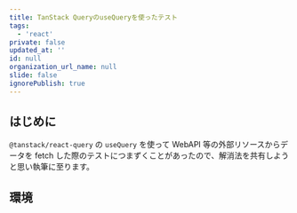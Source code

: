 ```yaml
---
title: TanStack QueryのuseQueryを使ったテスト
tags:
  - 'react'
private: false
updated_at: ''
id: null
organization_url_name: null
slide: false
ignorePublish: true
---
```


## はじめに
`@tanstack/react-query` の `useQuery` を使って WebAPI 等の外部リソースからデータを fetch した際のテストにつまずくことがあったので、解消法を共有しようと思い執筆に至ります。

## 環境

